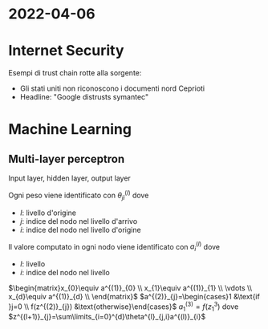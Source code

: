 # 2022-04-06
# Internet Security
Esempi di trust chain rotte alla sorgente:
- Gli stati uniti non riconoscono i documenti nord Ceprioti
- Headline: "Google distrusts symantec"
# Machine Learning
## Multi-layer perceptron
Input layer, hidden layer, output layer

Ogni peso viene identificato con $\theta_{ji}^{(l)}$ dove
- $l$: livello d'origine
- $j$: indice del nodo nel livello d'arrivo
- $i$: indice del nodo nel livello d'origine

Il valore computato in ogni nodo viene identificato con $a^{(l)}_{i}$ dove
- $l$: livello
- $i$: indice del nodo nel livello

$\begin{matrix}x_{0}\equiv a^{(1)}_{0} \\ x_{1}\equiv a^{(1)}_{1} \\ \vdots \\ x_{d}\equiv a^{(1)}_{d} \\ \end{matrix}$
$a^{(2)}_{j}=\begin{cases}1 &\text{if }j=0 \\ f(z^{(2)}_{j}) &\text{otherwise}\end{cases}$
$a^{(3)}_1=f(z^{3}_{1})$
dove 
$z^{(l+1)}_{j}=\sum\limits_{i=0}^{d}\theta^{l}_{j,i}a^{(l)}_{i}$
